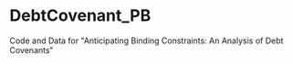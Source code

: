 # DebtCovenant_PB
Code and Data for "Anticipating Binding Constraints: An Analysis of Debt Covenants" 
